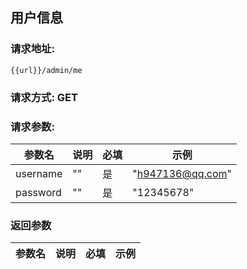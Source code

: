 ## 用户信息
### 请求地址:
```
{{url}}/admin/me
```
### 请求方式: GET  
### 请求参数:  

|参数名|说明|必填|示例|  
 |---|---|---|---|  
|username|""|是|"h947136@qq.com"|  
|password|""|是|"12345678"|  
### 返回参数  

|参数名|说明|必填|示例|  
 |---|---|---|---|  
